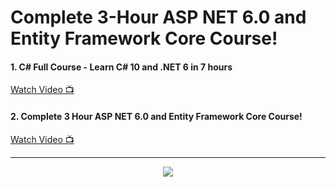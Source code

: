 # Complete 3-Hour ASP NET 6.0 and Entity Framework Core Course!




#### 1. C# Full Course - Learn C# 10 and .NET 6 in 7 hours
<p>
  <a href="https://youtu.be/q_F4PyW8GTg">Watch Video 📺</a>
</p>


#### 2. Complete 3 Hour ASP NET 6.0 and Entity Framework Core Course! 
<p>
  <a href="https://youtu.be/7d2UMAIgOLQ">Watch Video 📺</a>
</p>

<hr />

<p align="center">
  <img 
    src="https://user-images.githubusercontent.com/54215462/204112956-2e668c04-55bd-41ad-a791-1940e3d34198.png"
  />
</p>
